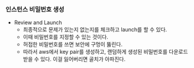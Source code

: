 ### 인스턴스 비밀번호 생성
- Review and Launch
	- 최종적으로 문제가 있는지 없는지를 체크하고 launch를 할 수 있다.
	- 이때 비밀번호를 지정할 수 있는 것이다.
	- 허접한 비밀번호를 쓰면 보안에 구멍이 뚫린다.
	- 따라서 aws에서 key pair를 생성하고, 랜덤하게 생성된 비밀번호를 다운로드 받을 수 있다. 이걸 잃어버리면 골치가 아파진다.
